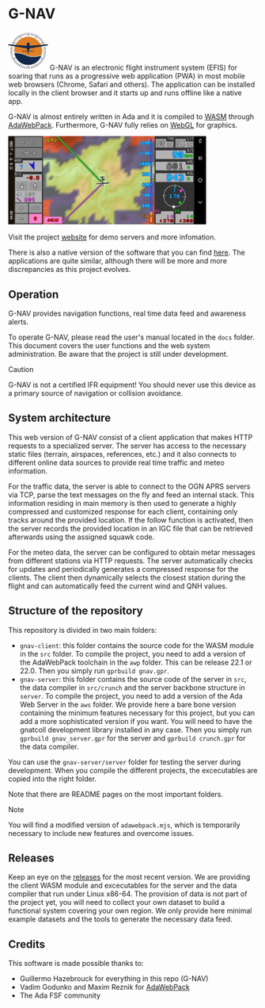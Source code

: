 # G-NAV 
<img src="./docs/g-nav-logo-small.png" width="80">
G-NAV is an electronic flight instrument system (EFIS) for soaring that runs as a progressive web application (PWA) in most mobile web browsers (Chrome, Safari and others).
The application can be installed locally in the client browser and it starts up and runs offline like a native app.

G-NAV is almost entirely written in Ada and it is compiled to [WASM](https://webassembly.org/) through [AdaWebPack](https://github.com/godunko/adawebpack). Furthermore, G-NAV fully relies on [WebGL](https://www.khronos.org/webgl/) for graphics.

<img src="./docs/V4A/screenshots/V4A_Range.jpg" width="400">

Visit the project [website](https://go-gliding.app) for demo servers and more infomation.

There is also a native version of the software that you can find [here](https://github.com/GuillermoHazebrouck/gnav). The applications are quite similar, although there will be more and more discrepancies as this project evolves.

## Operation
G-NAV provides navigation functions, real time data feed and awareness alerts.

To operate G-NAV, please read the user's manual located in the `docs` folder. This document covers the user functions and the web system administration. Be aware that the project is still under development.

> [!CAUTION]
> G-NAV is not a certified IFR equipment! You should never use this device as a primary source of navigation or collision avoidance.

## System architecture
This web version of G-NAV consist of a client application that makes HTTP requests to a specialized server. The server has access to the necessary static files (terrain, airspaces, references, etc.) and it also connects to different online data sources to provide real time traffic and meteo information.

For the traffic data, the server is able to connect to the OGN APRS servers via TCP, parse the text messages on the fly and feed an internal stack. This information residing in main memory is then used to generate a highly compressed and customized response for each client, containing only tracks around the provided location. If the follow function is activated, then the server records the provided location in an IGC file that can be retrieved afterwards using the assigned squawk code.

For the meteo data, the server can be configured to obtain metar messages from different stations via HTTP requests. The server automatically checks for updates and periodically generates a compressed response for the clients. The client then dynamically selects the closest station during the flight and can automatically feed the current wind and QNH values.

## Structure of the repository
This repository is divided in two main folders:
- `gnav-client`: this folder contains the source code for the WASM module in the `src` folder. To compile the project, you need to add a version of the AdaWebPack toolchain in the `awp` folder. This can be release 22.1 or 22.0. Then you simply run `gprbuild gnav.gpr`.
- `gnav-server`: this folder contains the source code of the server in `src`, the data compiler in `src/crunch` and the server backbone structure in `server`. To compile the project, you need to add a version of the Ada Web Server in the `aws` folder. We provide here a bare bone version containing the minimum features necessary for this project, but you can add a more sophisticated version if you want. You will need to have the gnatcoll development library installed in any case. Then you simply run `gprbuild gnav_server.gpr` for the server and `gprbuild crunch.gpr` for the data compiler.

You can use the `gnav-server/server` folder for testing the server during development. When you compile the different projects, the excecutables are copied into the right folder.

Note that there are README pages on the most important folders.

> [!NOTE]
> You will find a modified version of `adawebpack.mjs`, which is temporarily necessary to include new features and overcome issues.

## Releases
Keep an eye on the [releases](https://github.com/GuillermoHazebrouck/gnav-web/releases) for the most recent version. We are providing the client WASM module and excecutables for the server and the data compiler that run under Linux x86-64.
The provision of data is not part of the project yet, you will need to collect your own dataset to build a functional system covering your own region. We only provide here minimal example datasets and the tools to generate the necessary data feed.

## Credits
This software is made possible thanks to:
- Guillermo Hazebrouck for everything in this repo (G-NAV)
- Vadim Godunko and Maxim Reznik for [AdaWebPack](https://github.com/godunko/adawebpack)
- The Ada FSF community
